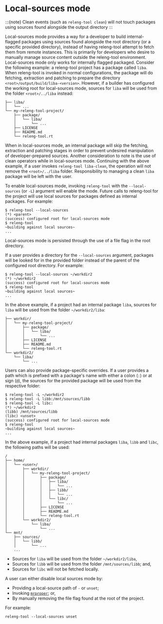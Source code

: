 # Local-sources mode

:::{note}
Clean events (such as `releng-tool clean`) will not touch packages using
sources found alongside the output directory
:::

Local-sources mode provides a way for a developer to build internal-flagged
packages using sources found alongside the root directory (or a specific
provided directory), instead of having releng-tool attempt to fetch them
from remote instances. This is primarily for developers who desire to
manually manage source content outside the releng-tool environment.
Local-sources mode only works for internally flagged packaged. Consider
the following example: a releng-tool project has a package called
`liba`. When releng-tool is invoked in normal configurations, the
package will do fetching, extraction and patching to prepare the directory
`<root>/output/build/liba-<version>`. However, if a builder has
configured the working root for local-sources mode, sources for `liba`
will be used from the folder `<root>/../liba` instead:

```
├── liba/
│   └── ...
└── my-releng-tool-project/
    ├── package/
    │   └── liba/
    │       └── ...
    ├── LICENSE
    ├── README.md
    └── releng-tool.rt
```

When in local-sources mode, an internal package will skip the fetching,
extraction and patching stages in order to prevent undesired manipulation
of developer-prepared sources. Another consideration to note is the use
of clean operators while in local-sources mode. Continuing with the above
example, if a user invokes `releng-tool liba-clean`, the operation will
not remove the `<root>/../liba` folder. Responsibility to managing a
clean `liba` package will be left with the user.

To enable local-sources mode, invoking `releng-tool` with the
`--local-sources` (or `-L`) argument will enable the mode. Future calls to
releng-tool for the project will use local sources for packages defined as
internal packages. For example:

```shell-session
$ releng-tool --local-sources
(*) <parent>
(success) configured root for local-sources mode
$ releng-tool
~building against local sources~
...
```

Local-sources mode is persisted through the use of a file flag in the root
directory.

If a user provides a directory for the `--local-sources` argument, packages
will be looked for in the provided folder instead of the parent of the
configured root directory. For example:

```shell-session
$ releng-tool --local-sources ~/workdir2
(*) ~/workdir2
(success) configured root for local-sources mode
$ releng-tool
~building against local sources~
...
```

In the above example, if a project had an internal package `liba`,
sources for `liba` will be used from the folder `~/workdir2/liba`:

```
├── workdir/
│   └── my-releng-tool-project/
│       ├── package/
│       │   └── liba/
│       │       └── ...
│       ├── LICENSE
│       ├── README.md
│       └── releng-tool.rt
└── workdir2/
    └── liba/
        └── ...
```

Users can also provide package-specific overrides. If a user provides a
path which is prefixed with a package's name with either a colon (`:`) or
at sign (`@`), the sources for the provided package will be used from
the respective folder:

```shell-session
$ releng-tool -L ~/workdir2
$ releng-tool -L libb:/mnt/sources/libb
$ releng-tool -L libc:
(*) ~/workdir2
(libb) /mnt/sources/libb
(libc) <unset>
(success) configured root for local-sources mode
$ releng-tool
~building against local sources~
...
```

In the above example, if a project had internal packages `liba`,
`libb` and `libc`, the following paths will be used:

```
/
├── home/
│   └── <user>/
│       ├── workdir/
│       │   └── my-releng-tool-project/
│       │       ├── package/
│       │       │   ├── liba/
│       │       │   │   └── ...
│       │       │   ├── libb/
│       │       │   │   └── ...
│       │       │   └── libc/
│       │       │       └── ...
│       │       ├── LICENSE
│       │       ├── README.md
│       │       └── releng-tool.rt
│       └── workdir2/
│           └── liba/
│               └── ...
└── mnt/
    ├── sources/
    │   └── libb/
    │       └── ...
    ...
```

- Sources for `liba` will be used from the folder `~/workdir2/liba`,
- Sources for `libb` will be used from the folder `/mnt/sources/libb`; and,
- Sources for `libc` will not be fetched locally.

A user can either disable local sources mode by:

- Providing a local-source path of `-` or `unset`;
- Invoking [`mrproper`](action-mrproper); or,
- By manually removing the file flag found at the root of the project.

For example:

```
releng-tool --local-sources unset
```
